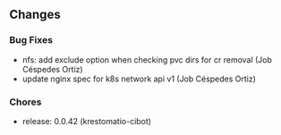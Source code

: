 ## Changes

### Bug Fixes

* nfs: add exclude option when checking pvc dirs for cr removal (Job Céspedes Ortiz)
* update nginx spec for k8s network api v1 (Job Céspedes Ortiz)

### Chores

* release: 0.0.42 (krestomatio-cibot)
